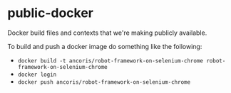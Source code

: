 # public-docker
Docker build files and contexts that we're making publicly available.

To build and push a docker image do something like the following:

- `docker build -t ancoris/robot-framework-on-selenium-chrome robot-framework-on-selenium-chrome`
- `docker login`
- `docker push ancoris/robot-framework-on-selenium-chrome`
